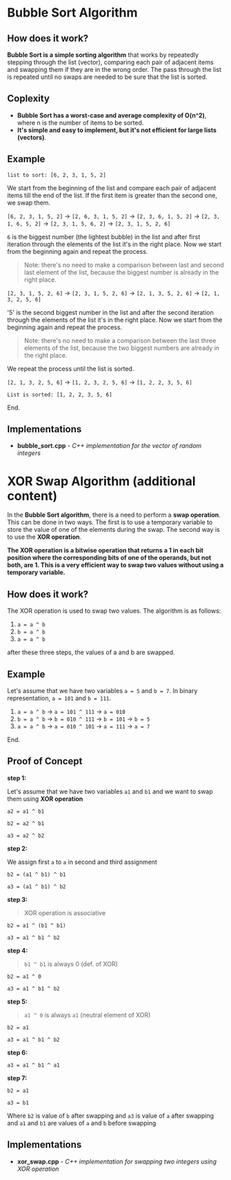 # Bubble Sort Algorithm
## How does it work?
**Bubble Sort is a simple sorting algorithm** that works by repeatedly stepping through the list (vector), comparing each pair of adjacent items and swapping them if they are in the wrong order. The pass through the list is repeated until no swaps are needed to be sure that the list is sorted.
## Coplexity
- **Bubble Sort has a worst-case and average complexity of O(n^2)**, where n is the number of items to be sorted.
- **It's simple and easy to implement, but it's not efficient for large lists (vectors)**.
## Example
`list to sort: [6, 2, 3, 1, 5, 2]`

We start from the beginning of the list and compare each pair of adjacent items till the end of the list. If the first item is greater than the second one, we swap them.

`[6, 2, 3, 1, 5, 2]` -> `[2, 6, 3, 1, 5, 2]` -> `[2, 3, 6, 1, 5, 2]` -> `[2, 3, 1, 6, 5, 2]` -> `[2, 3, 1, 5, 6, 2]` -> `[2, 3, 1, 5, 2, 6]`

`6` is the biggest number (the lightest bubble) in the list and after first iteration through the elements of the list it's in the right place. Now we start from the beginning again and repeat the process.

> Note: there's no need to make a comparison between last and second last element of the list, because the biggest number is already in the right place.

`[2, 3, 1, 5, 2, 6]` -> `[2, 3, 1, 5, 2, 6]` -> `[2, 1, 3, 5, 2, 6]` -> `[2, 1, 3, 2, 5, 6]`

'5' is the second biggest number in the list and after the second iteration through the elements of the list it's in the right place. Now we start from the beginning again and repeat the process.

> Note: there's no need to make a comparison between the last three elements of the list, because the two biggest numbers are already in the right place.

We repeat the process until the list is sorted.

`[2, 1, 3, 2, 5, 6]` -> `[1, 2, 3, 2, 5, 6]` -> `[1, 2, 2, 3, 5, 6]`

`List is sorted: [1, 2, 2, 3, 5, 6]`

End.

## Implementations
- **bubble_sort.cpp** - *C++ implementation for the vector of random integers*

# XOR Swap Algorithm (additional content)
In the **Bubble Sort algorithm**, there is a need to perform a **swap operation**. This can be done in two ways. The first is to use a temporary variable to store the value of one of the elements during the swap. The second way is to use the **XOR operation**. 

**The XOR operation is a bitwise operation that returns a 1 in each bit position where the corresponding bits of one of the operands, but not both, are 1. This is a very efficient way to swap two values without using a temporary variable.**

## How does it work?
The XOR operation is used to swap two values. The algorithm is as follows:

1. `a = a ^ b`
2. `b = a ^ b`
3. `a = a ^ b`

after these three steps, the values of a and b are swapped.

## Example
Let's assume that we have two variables `a = 5` and `b = 7`.
In binary representation, `a = 101` and `b = 111`.

1. `a = a ^ b` -> `a = 101 ^ 111` -> `a = 010`
2. `b = a ^ b` -> `b = 010 ^ 111` -> `b = 101` -> `b = 5`
3. `a = a ^ b` -> `a = 010 ^ 101` -> `a = 111` -> `a = 7`

End.

## Proof of Concept
**step 1:**

Let's assume that we have two variables `a1` and `b1` and we want to swap them using **XOR operation**

`a2 = a1 ^ b1`

`b2 = a2 ^ b1`

`a3 = a2 ^ b2`

**step 2:**

We assign first `a` to `a` in second and third assignment

`b2 = (a1 ^ b1) ^ b1`

`a3 = (a1 ^ b1) ^ b2`

**step 3:**

> XOR operation is associative

`b2 = a1 ^ (b1 ^ b1)`

`a3 = a1 ^ b1 ^ b2`

**step 4:**

> `b1 ^ b1` is always 0 (def. of XOR)

`b2 = a1 ^ 0`

`a3 = a1 ^ b1 ^ b2`

**step 5:**

> `a1 ^ 0` is always `a1` (neutral element of XOR)

`b2 = a1`

`a3 = a1 ^ b1 ^ b2`

**step 6:**

`a3 = a1 ^ b1 ^ a1`

**step 7:**

`b2 = a1`

`a3 = b1`

Where `b2` is value of `b` after swapping and `a3` is value of `a` after swapping 
and `a1` and `b1` are values of `a` and `b` before swapping

## Implementations
- **xor_swap.cpp** - *C++ implementation for swapping two integers using XOR operation*